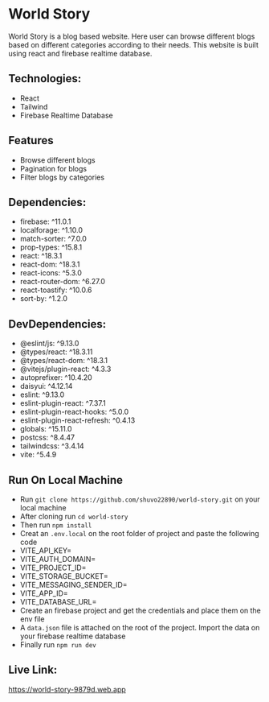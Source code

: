 # World Story

World Story is a blog based website. Here user can browse different blogs based on different categories according to their needs. This website is built using react and firebase realtime database.

## Technologies:
- React
- Tailwind
- Firebase Realtime Database

## Features
- Browse different blogs
- Pagination for blogs
- Filter blogs by categories

## Dependencies: 
- firebase: ^11.0.1
- localforage: ^1.10.0
- match-sorter: ^7.0.0
- prop-types: ^15.8.1
- react: ^18.3.1
- react-dom: ^18.3.1
- react-icons: ^5.3.0
- react-router-dom: ^6.27.0
- react-toastify: ^10.0.6
- sort-by: ^1.2.0

## DevDependencies:
- @eslint/js: ^9.13.0
- @types/react: ^18.3.11
- @types/react-dom: ^18.3.1
- @vitejs/plugin-react: ^4.3.3
- autoprefixer: ^10.4.20
- daisyui: ^4.12.14
- eslint: ^9.13.0
- eslint-plugin-react: ^7.37.1
- eslint-plugin-react-hooks: ^5.0.0
- eslint-plugin-react-refresh: ^0.4.13
- globals: ^15.11.0
- postcss: ^8.4.47
- tailwindcss: ^3.4.14
- vite: ^5.4.9

## Run On Local Machine
- Run `git clone https://github.com/shuvo22890/world-story.git` on your local machine
- After cloning run `cd world-story`
- Then run `npm install`
- Creat an `.env.local` on the root folder of project and paste the following code
- VITE_API_KEY=
- VITE_AUTH_DOMAIN=
- VITE_PROJECT_ID=
- VITE_STORAGE_BUCKET=
- VITE_MESSAGING_SENDER_ID=
- VITE_APP_ID=
- VITE_DATABASE_URL=
- Create an firebase project and get the credentials and place them on the env file
- A `data.json` file is attached on the root of the project. Import the data on your firebase realtime database
- Finally run `npm run dev`

## Live Link:
https://world-story-9879d.web.app
